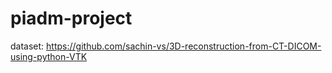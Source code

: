 # piadm-project

dataset:
https://github.com/sachin-vs/3D-reconstruction-from-CT-DICOM-using-python-VTK
